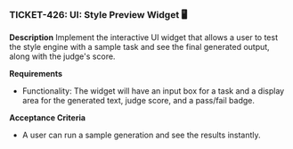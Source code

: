 ### TICKET-426: UI: Style Preview Widget 🖥️

**Description**
Implement the interactive UI widget that allows a user to test the style engine with a sample task and see the final generated output, along with the judge's score.

**Requirements**
- Functionality: The widget will have an input box for a task and a display area for the generated text, judge score, and a pass/fail badge.

**Acceptance Criteria**
- A user can run a sample generation and see the results instantly. 